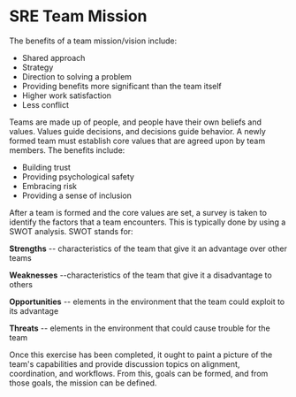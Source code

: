 # SRE Team Mission

The benefits of a team mission/vision include:

- Shared approach
- Strategy
- Direction to solving a problem
- Providing benefits more significant than the team itself
- Higher work satisfaction
- Less conflict

Teams are made up of people, and people have their own beliefs and values. Values guide decisions, and decisions guide behavior. A newly formed team must establish core values that are agreed upon by team members. The benefits include:

- Building trust
- Providing psychological safety
- Embracing risk
- Providing a sense of inclusion

After a team is formed and the core values are set, a survey is taken to identify the factors that a team encounters. This is typically done by using a SWOT analysis. SWOT stands for:

**Strengths** -- characteristics of the team that give it an advantage over other teams

**Weaknesses** --characteristics of the team that give it a disadvantage to others

**Opportunities** -- elements in the environment that the team could exploit to its advantage

**Threats** -- elements in the environment that could cause trouble for the team

Once this exercise has been completed, it ought to paint a picture of the team's capabilities and provide discussion topics on alignment, coordination, and workflows. From this, goals can be formed, and from those goals, the mission can be defined.
